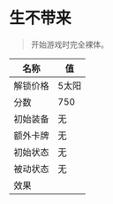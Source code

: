 # 生不带来  
> 开始游戏时完全裸体。  
  
名称  |  值  
----  |  ----  
解锁价格  |  5太阳  
分数  |  750  
初始装备  |  无  
额外卡牌  |  无  
初始状态  |  无  
被动状态  |  无  
效果  |    


<script>document.title="生不带来 - 卡牌生存百科 Card Survival Wiki";</script>